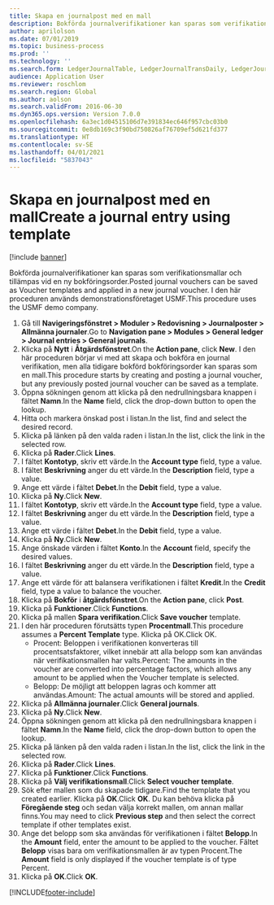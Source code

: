 ```yaml
---
title: Skapa en journalpost med en mall
description: Bokförda journalverifikationer kan sparas som verifikationsmallar och tillämpas vid en ny bokföringsorder.
author: aprilolson
ms.date: 07/01/2019
ms.topic: business-process
ms.prod: ''
ms.technology: ''
ms.search.form: LedgerJournalTable, LedgerJournalTransDaily, LedgerJournalTransVoucherTemplate
audience: Application User
ms.reviewer: roschlom
ms.search.region: Global
ms.author: aolson
ms.search.validFrom: 2016-06-30
ms.dyn365.ops.version: Version 7.0.0
ms.openlocfilehash: 6a3ec1d04515106d7e391834ec646f957cbc03b0
ms.sourcegitcommit: 0e8db169c3f90bd750826af76709ef5d621fd377
ms.translationtype: HT
ms.contentlocale: sv-SE
ms.lasthandoff: 04/01/2021
ms.locfileid: "5837043"
---
```

# <a name="create-a-journal-entry-using-template"></a><span data-ttu-id="fde42-103">Skapa en journalpost med en mall</span><span class="sxs-lookup"><span data-stu-id="fde42-103">Create a journal entry using template</span></span>

[!include [banner](../../includes/banner.md)]

<span data-ttu-id="fde42-104">Bokförda journalverifikationer kan sparas som verifikationsmallar och tillämpas vid en ny bokföringsorder.</span><span class="sxs-lookup"><span data-stu-id="fde42-104">Posted journal vouchers can be saved as Voucher templates and applied in a new journal voucher.</span></span> <span data-ttu-id="fde42-105">I den här proceduren används demonstrationsföretaget USMF.</span><span class="sxs-lookup"><span data-stu-id="fde42-105">This procedure uses the USMF demo company.</span></span>

1. <span data-ttu-id="fde42-106">Gå till **Navigeringsfönstret > Moduler > Redovisning > Journalposter > Allmänna journaler**.</span><span class="sxs-lookup"><span data-stu-id="fde42-106">Go to **Navigation pane > Modules > General ledger > Journal entries > General journals**.</span></span>
2. <span data-ttu-id="fde42-107">Klicka på **Nytt** i **Åtgärdsfönstret**.</span><span class="sxs-lookup"><span data-stu-id="fde42-107">On the **Action pane**, click **New**.</span></span> <span data-ttu-id="fde42-108">I den här proceduren börjar vi med att skapa och bokföra en journal verifikation, men alla tidigare bokförd bokföringsorder kan sparas som en mall.</span><span class="sxs-lookup"><span data-stu-id="fde42-108">This procedure starts by creating and posting a journal voucher, but any previously posted journal voucher can be saved as a template.</span></span>  
3. <span data-ttu-id="fde42-109">Öppna sökningen genom att klicka på den nedrullningsbara knappen i fältet **Namn**.</span><span class="sxs-lookup"><span data-stu-id="fde42-109">In the **Name** field, click the drop-down button to open the lookup.</span></span>
4. <span data-ttu-id="fde42-110">Hitta och markera önskad post i listan.</span><span class="sxs-lookup"><span data-stu-id="fde42-110">In the list, find and select the desired record.</span></span>
5. <span data-ttu-id="fde42-111">Klicka på länken på den valda raden i listan.</span><span class="sxs-lookup"><span data-stu-id="fde42-111">In the list, click the link in the selected row.</span></span>
6. <span data-ttu-id="fde42-112">Klicka på **Rader**.</span><span class="sxs-lookup"><span data-stu-id="fde42-112">Click **Lines**.</span></span>
7. <span data-ttu-id="fde42-113">I fältet **Kontotyp**, skriv ett värde.</span><span class="sxs-lookup"><span data-stu-id="fde42-113">In the **Account type** field, type a value.</span></span>
8. <span data-ttu-id="fde42-114">I fältet **Beskrivning** anger du ett värde.</span><span class="sxs-lookup"><span data-stu-id="fde42-114">In the **Description** field, type a value.</span></span>
9. <span data-ttu-id="fde42-115">Ange ett värde i fältet **Debet**.</span><span class="sxs-lookup"><span data-stu-id="fde42-115">In the **Debit** field, type a value.</span></span>
10. <span data-ttu-id="fde42-116">Klicka på **Ny**.</span><span class="sxs-lookup"><span data-stu-id="fde42-116">Click **New**.</span></span>
11. <span data-ttu-id="fde42-117">I fältet **Kontotyp**, skriv ett värde.</span><span class="sxs-lookup"><span data-stu-id="fde42-117">In the **Account type** field, type a value.</span></span>
12. <span data-ttu-id="fde42-118">I fältet **Beskrivning** anger du ett värde.</span><span class="sxs-lookup"><span data-stu-id="fde42-118">In the **Description** field, type a value.</span></span>
13. <span data-ttu-id="fde42-119">Ange ett värde i fältet **Debet**.</span><span class="sxs-lookup"><span data-stu-id="fde42-119">In the **Debit** field, type a value.</span></span>
14. <span data-ttu-id="fde42-120">Klicka på **Ny**.</span><span class="sxs-lookup"><span data-stu-id="fde42-120">Click **New**.</span></span>
14. <span data-ttu-id="fde42-121">Ange önskade värden i fältet **Konto**.</span><span class="sxs-lookup"><span data-stu-id="fde42-121">In the **Account** field, specify the desired values.</span></span>
15. <span data-ttu-id="fde42-122">I fältet **Beskrivning** anger du ett värde.</span><span class="sxs-lookup"><span data-stu-id="fde42-122">In the **Description** field, type a value.</span></span>
16. <span data-ttu-id="fde42-123">Ange ett värde för att balansera verifikationen i fältet **Kredit**.</span><span class="sxs-lookup"><span data-stu-id="fde42-123">In the **Credit** field, type a value to balance the voucher.</span></span>
17. <span data-ttu-id="fde42-124">Klicka på **Bokför** i **åtgärdsfönstret**.</span><span class="sxs-lookup"><span data-stu-id="fde42-124">On the **Action pane**, click **Post**.</span></span>
18. <span data-ttu-id="fde42-125">Klicka på **Funktioner**.</span><span class="sxs-lookup"><span data-stu-id="fde42-125">Click **Functions**.</span></span>
19. <span data-ttu-id="fde42-126">Klicka på mallen **Spara verifikation**.</span><span class="sxs-lookup"><span data-stu-id="fde42-126">Click **Save voucher** template.</span></span>
20. <span data-ttu-id="fde42-127">I den här proceduren förutsätts typen **Procentmall**.</span><span class="sxs-lookup"><span data-stu-id="fde42-127">This procedure assumes a **Percent Template** type.</span></span> <span data-ttu-id="fde42-128">Klicka på OK.</span><span class="sxs-lookup"><span data-stu-id="fde42-128">Click OK.</span></span>
    - <span data-ttu-id="fde42-129">Procent: Beloppen i verifikationen konverteras till procentsatsfaktorer, vilket innebär att alla belopp som kan användas när verifikationsmallen har valts.</span><span class="sxs-lookup"><span data-stu-id="fde42-129">Percent: The amounts in the voucher are converted into percentage factors, which allows any amount to be applied when the Voucher template is selected.</span></span>
    - <span data-ttu-id="fde42-130">Belopp: De möjligt att beloppen lagras och kommer att användas.</span><span class="sxs-lookup"><span data-stu-id="fde42-130">Amount: The actual amounts will be stored and applied.</span></span>  
21. <span data-ttu-id="fde42-131">Klicka på **Allmänna journaler**.</span><span class="sxs-lookup"><span data-stu-id="fde42-131">Click **General journals**.</span></span>
22. <span data-ttu-id="fde42-132">Klicka på **Ny**.</span><span class="sxs-lookup"><span data-stu-id="fde42-132">Click **New**.</span></span>
23. <span data-ttu-id="fde42-133">Öppna sökningen genom att klicka på den nedrullningsbara knappen i fältet **Namn**.</span><span class="sxs-lookup"><span data-stu-id="fde42-133">In the **Name** field, click the drop-down button to open the lookup.</span></span>
24. <span data-ttu-id="fde42-134">Klicka på länken på den valda raden i listan.</span><span class="sxs-lookup"><span data-stu-id="fde42-134">In the list, click the link in the selected row.</span></span>
25. <span data-ttu-id="fde42-135">Klicka på **Rader**.</span><span class="sxs-lookup"><span data-stu-id="fde42-135">Click **Lines**.</span></span>
26. <span data-ttu-id="fde42-136">Klicka på **Funktioner**.</span><span class="sxs-lookup"><span data-stu-id="fde42-136">Click **Functions**.</span></span>
27. <span data-ttu-id="fde42-137">Klicka på **Välj verifikationsmall**.</span><span class="sxs-lookup"><span data-stu-id="fde42-137">Click **Select voucher template**.</span></span>
28. <span data-ttu-id="fde42-138">Sök efter mallen som du skapade tidigare.</span><span class="sxs-lookup"><span data-stu-id="fde42-138">Find the template that you created earlier.</span></span> <span data-ttu-id="fde42-139">Klicka på **OK**.</span><span class="sxs-lookup"><span data-stu-id="fde42-139">Click **OK**.</span></span> <span data-ttu-id="fde42-140">Du kan behöva klicka på  **Föregående steg** och sedan välja korrekt mallen, om annan mallar finns.</span><span class="sxs-lookup"><span data-stu-id="fde42-140">You may need to click **Previous step** and then select the correct template if other templates exist.</span></span>  
29. <span data-ttu-id="fde42-141">Ange det belopp som ska användas för verifikationen i fältet **Belopp**.</span><span class="sxs-lookup"><span data-stu-id="fde42-141">In the **Amount** field, enter the amount to be applied to the voucher.</span></span> <span data-ttu-id="fde42-142">Fältet **Belopp** visas bara om verifikationsmallen är av typen Procent.</span><span class="sxs-lookup"><span data-stu-id="fde42-142">The **Amount** field is only displayed if the voucher template is of type Percent.</span></span>  
30. <span data-ttu-id="fde42-143">Klicka på **OK**.</span><span class="sxs-lookup"><span data-stu-id="fde42-143">Click **OK**.</span></span>



[!INCLUDE[footer-include](../../../includes/footer-banner.md)]